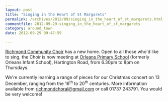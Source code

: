 ```yaml
---
layout: post
title: "Singing in the Heart of St Margarets"
permalink: /archives/2012/09/singing_in_the_heart_of_st_margarets.html
commentfile: 2012-09-29-singing_in_the_heart_of_st_margarets
category: around_town
date: 2012-09-29 09:47:59

---
```


[Richmond Community Choir](https://stmargarets.london/directory/music/201205311730) has a new home. Open to all those who'd like to sing, the Choir is now meeting at [Orleans Primary School](https://stmargarets.london/directory/school/200506280125) (formerly Orleans Infant School), Hartington Road, from 6.30pm to 8pm on Thursdays.

We're currently learning a range of pieces for our Christmas concert on 13 December, ranging from the 16<sup>th</sup> to 20<sup>th</sup> centuries. More information available from <richmondchoral@gmail.com> or call 01737 243791. You would be very welcome!
